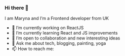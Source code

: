 ### Hi there 👋

I am Maryna and I’m a Frontend developer from UK

- 🔭 I’m currently working on ReactJS
- 🌱 I’m currently learning React and JS improvements
- 👯 I’m open to collaboration and new interesting ideas
- 💬 Ask me about tech, blogging, painting, yoga
- 📫 How to reach me: 

